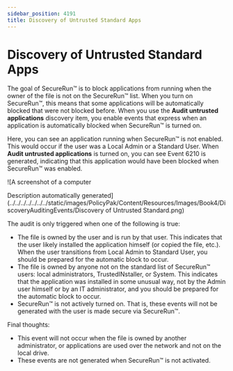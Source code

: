 ```yaml
---
sidebar_position: 4191
title: Discovery of Untrusted Standard Apps
---
```


# Discovery of Untrusted Standard Apps

The goal of SecureRun™ is to block applications from running when the owner of the file is not on the SecureRun™ list. When you turn on SecureRun™, this means that some applications will be automatically blocked that were not blocked before. When you use the **Audit untrusted applications** discovery item, you enable events that express when an application is automatically blocked when SecureRun™ is turned on.

Here, you can see an application running when SecureRun™ is not enabled. This would occur if the user was a Local Admin or a Standard User. When **Audit untrusted applications** is turned on, you can see Event 6210 is generated, indicating that this application would have been blocked when SecureRun™ was enabled.

![A screenshot of a computer

Description automatically generated](../../../../../../../static/images/PolicyPak/Content/Resources/Images/Book4/DiscoveryAuditingEvents/Discovery of Untrusted Standard.png)

The audit is only triggered when one of the following is true:

* The file is owned by the user and is run by that user. This indicates that the user likely installed the application himself (or copied the file, etc.). When the user transitions from Local Admin to Standard User, you should be prepared for the automatic block to occur.
* The file is owned by anyone not on the standard list of SecureRun™ users: local administrators, TrustedINstaller, or System. This indicates that the application was installed in some unusual way, not by the Admin user himself or by an IT administrator, and you should be prepared for the automatic block to occur.
* SecureRun™ is not actively turned on. That is, these events will not be generated with the user is made secure via SecureRun™.

Final thoughts:

* This event will not occur when the file is owned by another administrator, or applications are used over the network and not on the local drive.
* These events are not generated when SecureRun™ is not activated.